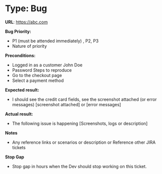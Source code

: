 # Type: Bug

<!--
 @description: JIRA Ticket Bug Description Template 
-->

**URL**: https://abc.com

**Bug Priority:**
- P1 (must be attended immediately) , P2, P3 
- Nature of priority  

**Preconditions:**
- Logged in as a customer John Doe 
- Password Steps to reproduce 
- Go to the checkout page 
- Select a payment method 

**Expected result:**
- I should see the credit card fields, see the screenshot attached (or error messages) 
[screenshot attached] or [error messages] 

**Actual result:**
- The following issue is happening 
[Screenshots, logs or description] 

**Notes**
- Any reference links or scenarios or description or Reference other JIRA tickets 

**Stop Gap**
- Stop gap in hours when the Dev should stop working on this ticket. 
